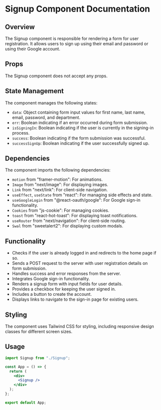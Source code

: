 # Signup Component Documentation

## Overview

The Signup component is responsible for rendering a form for user registration. It allows users to sign up using their email and password or using their Google account.

## Props

The Signup component does not accept any props.

## State Management

The component manages the following states:

- `data`: Object containing form input values for first name, last name, email, password, and department.
- `err`: Boolean indicating if an error occurred during form submission.
- `isSigningIn`: Boolean indicating if the user is currently in the signing-in process.
- `success`: Boolean indicating if the form submission was successful.
- `successSignUp`: Boolean indicating if the user successfully signed up.

## Dependencies

The component imports the following dependencies:

- `motion` from "framer-motion": For animations.
- `Image` from "next/image": For displaying images.
- `Link` from "next/link": For client-side navigation.
- `useEffect`, `useState` from "react": For managing side effects and state.
- `useGoogleLogin` from "@react-oauth/google": For Google sign-in functionality.
- `Cookies` from "js-cookie": For managing cookies.
- `toast` from "react-hot-toast": For displaying toast notifications.
- `useRouter` from "next/navigation": For client-side routing.
- `Swal` from "sweetalert2": For displaying custom modals.

## Functionality

- Checks if the user is already logged in and redirects to the home page if so.
- Sends a POST request to the server with user registration details on form submission.
- Handles success and error responses from the server.
- Integrates Google sign-in functionality.
- Renders a signup form with input fields for user details.
- Provides a checkbox for keeping the user signed in.
- Includes a button to create the account.
- Displays links to navigate to the sign-in page for existing users.

## Styling

The component uses Tailwind CSS for styling, including responsive design classes for different screen sizes.

## Usage

```jsx
import Signup from "./Signup";

const App = () => {
  return (
    <div>
      <Signup />
    </div>
  );
};

export default App;
```
